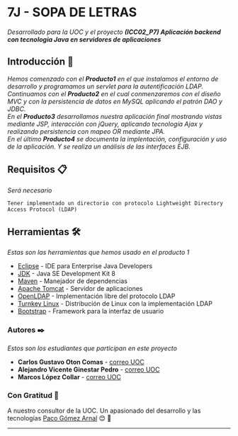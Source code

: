# 7J - SOPA DE LETRAS

_Desarrollado para la UOC y el proyecto **(ICC02_P7) Aplicación backend con tecnologia Java en servidores de aplicaciones**_

## Introducción 🚀

_Hemos comenzado con el **Producto1** en el que instalamos el entorno de desarrollo y programamos un servlet para la autentificación LDAP._  
_Continuamos con el **Producto2** en el cual conmenzaremos con el diseño MVC y con la persistencia de datos en MySQL aplicando el patrón DAO y JDBC._  
_En el **Producto3** desarrollamos nuestra aplicación final mostrando vistas mediante JSP, interacción con jQuery, aplicando tecnología Ajax y realizando persistencia con mapeo OR mediante JPA._  
_En el último **Producto4** se documenta la implentación, configuración y uso de la aplicación. Y se realiza un análisis de las interfaces EJB._

## Requisitos 📋

_Será necesario_

```
Tener implementado un directorio con protocolo Lightweight Directory Access Protocol (LDAP)
```

## Herramientas 🛠️

_Estas son las herramientas que hemos usado en el producto 1_

* [Eclipse](https://www.eclipse.org/) - IDE para Enterprise Java Developers
* [JDK](https://www.oracle.com/es/java/technologies/javase/javase-jdk8-downloads.html) - Java SE Development Kit 8
* [Maven](https://maven.apache.org/) - Manejador de dependencias
* [Apache Tomcat](http://tomcat.apache.org/) - Servidor de aplicaciones
* [OpenLDAP](https://www.openldap.org/) - Implementación libre del protocolo LDAP
* [Turnkey Linux](https://www.turnkeylinux.org/openldap/) - Distribución de Linux con la implementación LDAP
* [Bootstrap](https://getbootstrap.com/) - Framework para la interfaz de usuario


### Autores ✒️

_Estos son los estudiantes que participan en este proyecto_

* **Carlos Gustavo Oton Comas** - [correo UOC](mailto:coton@uoc.edu)
* **Alejandro Vicente Ginestar Pedro** - [correo UOC](mailto:avgp@uoc.edu)
* **Marcos López Collar** - [correo UOC](mailto:jlopezcoll@uoc.edu)

### Con Gratitud 🎁

A nuestro consultor de la UOC. Un apasionado del desarrollo y las tecnologías
[Paco Gómez Arnal](https://www.youtube.com/c/PacoGomez) 😊 📢

---

